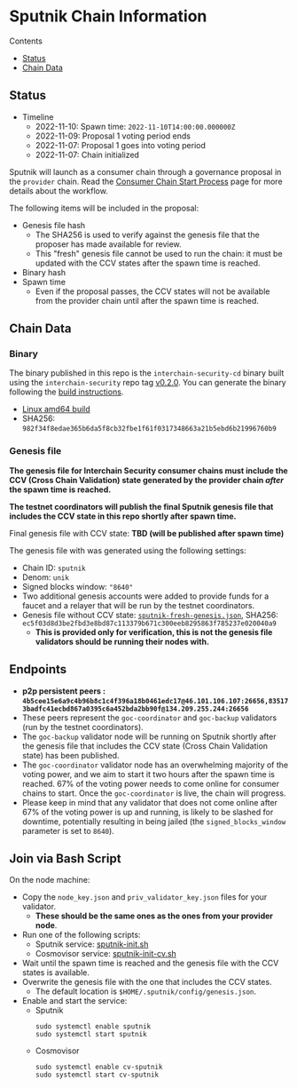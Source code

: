 # Sputnik Chain Information

Contents

* [Status](#status)
* [Chain Data](#chain-data)

## Status

* Timeline
  * 2022-11-10: Spawn time: `2022-11-10T14:00:00.000000Z`
  * 2022-11-09: Proposal 1 voting period ends
  * 2022-11-07: Proposal 1 goes into voting period
  * 2022-11-07: Chain initialized

Sputnik will launch as a consumer chain through a governance proposal in the `provider` chain. Read the [Consumer Chain Start Process](/docs/Consumer-Chain-Start-Process.md) page for more details about the workflow.

The following items will be included in the proposal:
* Genesis file hash
  * The SHA256 is used to verify against the genesis file that the proposer has made available for review.
  * This "fresh" genesis file cannot be used to run the chain: it must be updated with the CCV states after the spawn time is reached.
* Binary hash
* Spawn time
  * Even if the proposal passes, the CCV states will not be available from the provider chain until after the spawn time is reached.

## Chain Data

### Binary

The binary published in this repo is the `interchain-security-cd` binary built using the `interchain-security` repo tag [v0.2.0](https://github.com/cosmos/interchain-security/releases/tag/v0.2.0). You can generate the binary following the [build instructions](https://github.com/cosmos/interchain-security#instructions).

  * [Linux amd64 build](interchain-security-cd)
  * SHA256: `982f34f8edae365b6da5f8cb32fbe1f61f0317348663a21b5ebd6b21996760b9`

### Genesis file

**The genesis file for Interchain Security consumer chains must include the CCV (Cross Chain Validation) state generated by the provider chain _after_ the spawn time is reached.**

**The testnet coordinators will publish the final Sputnik genesis file that includes the CCV state in this repo shortly after spawn time.**

Final genesis file with CCV state: **TBD (will be published after spawn time)**

The genesis file with was generated using the following settings:

* Chain ID: `sputnik`
* Denom: `unik`
* Signed blocks window: `"8640"`
* Two additional genesis accounts were added to provide funds for a faucet and a relayer that will be run by the testnet coordinators.
* Genesis file without CCV state: [`sputnik-fresh-genesis.json`](sputnik-fresh-genesis.json), SHA256: `ec5f03d8d3be2fbd3e8bd87c113379b671c300eeb8295863f785237e020040a9`
  * **This is provided only for verification, this is not the genesis file validators should be running their nodes with.**

## Endpoints

* **p2p persistent peers : `4b5cee15e6a9c4b96b8c1c4f396a18b0461edc17@46.101.106.107:26656,835173badfc41ecbd867a0395c6a452bda2bb90f@134.209.255.244:26656`**
* These peers represent the `goc-coordinator` and `goc-backup` validators (run by the testnet coordinators). 
* The `goc-backup` validator node will be running on Sputnik shortly after the genesis file that includes the CCV state (Cross Chain Validation state) has been published.
* The `goc-coordinator` validator node has an overwhelming majority of the voting power, and we aim to start it two hours after the spawn time is reached. 67% of the voting power needs to come online for consumer chains to start. Once the `goc-coordinator` is live, the chain will progress.
* Please keep in mind that any validator that does not come online after 67% of the voting power is up and running, is likely to be slashed for downtime, potentially resulting in being jailed (the `signed_blocks_window` parameter is set to `8640`).


## Join via Bash Script

On the node machine:
- Copy the `node_key.json` and `priv_validator_key.json` files for your validator.
  - **These should be the same ones as the ones from your provider node**.
- Run one of the following scripts:
  - Sputnik service: [sputnik-init.sh](sputnik-init.sh)
  - Cosmovisor service: [sputnik-init-cv.sh](sputnik-init-cv.sh)
- Wait until the spawn time is reached and the genesis file with the CCV states is available.
- Overwrite the genesis file with the one that includes the CCV states.
  - The default location is `$HOME/.sputnik/config/genesis.json`.
- Enable and start the service:
  - Sputnik
    ```
    sudo systemctl enable sputnik
    sudo systemctl start sputnik
    ```
  - Cosmovisor
    ```
    sudo systemctl enable cv-sputnik
    sudo systemctl start cv-sputnik
    ```
